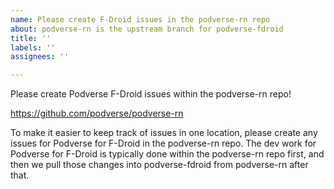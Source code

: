 ```yaml
---
name: Please create F-Droid issues in the podverse-rn repo
about: podverse-rn is the upstream branch for podverse-fdroid
title: ''
labels: ''
assignees: ''

---
```


Please create Podverse F-Droid issues within the podverse-rn repo!

https://github.com/podverse/podverse-rn

To make it easier to keep track of issues in one location, please create any issues for Podverse for F-Droid in the podverse-rn repo. The dev work for Podverse for F-Droid is typically done within the podverse-rn repo first, and then we pull those changes into podverse-fdroid from podverse-rn after that.
